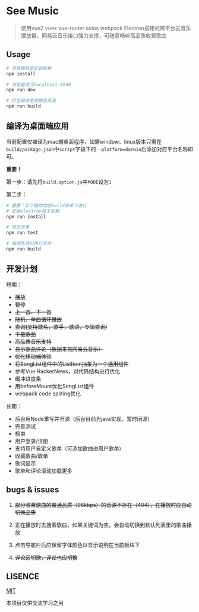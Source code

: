 # See Music

> 使用vue2 vuex vue-router axios webpack Electron搭建的跨平台云音乐播放器，网易云音乐接口强力支撑，可随意畅听高品质收费歌曲

## Usage

``` bash
# 项目根目录安装依赖
npm install

# 浏览器访问localhost:8000
npm run dev

# 打包编译生成静态资源
npm run build
```

## 编译为桌面端应用

当前配置仅编译为mac端桌面程序，如需window、linux版本只需在`build/package.json`中`script`字段下的`--platform=darwin`后添加对应平台名称即可。

**重要！**

第一步：请先将`build.option.js`中`MODE`设为`1`

第二步：

```bash
# 重要！以下操作均在build目录下进行
# 安装electron相关依赖
npm run install

# 预览效果
npm run test

# 编译生成可执行文件
npm run build
```

## 开发计划

短期：

- ~~播放~~
- ~~暂停~~
- ~~上一首、下一首~~
- ~~随机、单曲循环播放~~
- ~~查询(支持歌名，歌手，歌词，专辑查询)~~
- ~~下载歌曲~~
- ~~高品质音乐支持~~
- ~~显示歌曲评论（数据来自网易云音乐）~~
- ~~优化移动端体验~~
- ~~将SongList组件中的ListItem抽象为一个通用组件~~
- 参考Vue HackerNews，对代码结构进行优化
- 缓冲进度条
- 用beforeMount优化SongList组件
- webpack code spliting优化

长期：

- 后台用Node重写并开源（后台目前为java实现，暂时闭源）
- 完善测试
- 榜单
- 用户登录/注册
- 支持用户自定义歌单（可添加歌曲进用户歌单）
- 收藏歌曲/歌单
- 歌词显示
- 歌单和评论滚动加载更多

## bugs & issues

1. ~~部分收费歌曲的普通品质（96kbps）的音源不存在（404），在播放时应自动切换品质~~

2. 正在播放时去搜索歌曲，如果关键词为空，会自动切换到默认列表里的歌曲播放

3. 点击导航栏后应保留字体颜色以显示说明在当前板块下

4. ~~评论区切歌，评论也应切换~~

## LISENCE

[MIT](https://opensource.org/licenses/MIT)

本项目仅供交流学习之用

